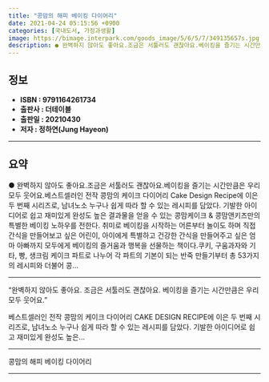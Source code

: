 ```yaml
---
title: "콩맘의 해피 베이킹 다이어리"
date: 2021-04-24 05:15:56 +0900
categories: [국내도서, 가정과생활]
image: https://bimage.interpark.com/goods_image/5/6/5/7/349135657s.jpg
description: ● 완벽하지 않아도 좋아요.조금은 서툴러도 괜찮아요.베이킹을 즐기는 시간만큼은 우리 모두 웃어요.베스트셀러인 전작 콩맘의 케이크 다이어리 Cake Design Recipe에 이은 두 번째 시리즈로, 남녀노소 누구나 쉽게 따라 할 수 있는 레시피를 담았다. 기발한 아이디어로 쉽고 재미있
---
```


## **정보**

- **ISBN : 9791164261734**
- **출판사 : 더테이블**
- **출판일 : 20210430**
- **저자 : 정하연(Jung Hayeon)**

------



## **요약**

●  완벽하지 않아도 좋아요.조금은 서툴러도 괜찮아요.베이킹을 즐기는 시간만큼은 우리 모두 웃어요.베스트셀러인 전작 콩맘의 케이크 다이어리 Cake Design Recipe에 이은 두 번째 시리즈로, 남녀노소 누구나 쉽게 따라 할 수 있는 레시피를 담았다. 기발한 아이디어로 쉽고 재미있게 완성도 높은 결과물을 얻을 수 있는 콩맘케이크 & 콩맘앤키즈만의 특별한 베이킹 노하우를 전한다. 취미로 베이킹을 시작하는 어른부터 놀이도 하며 직접 간식을 만들어보고 싶은 어린이, 아이에게 특별하고 건강한 간식을 만들어주고 싶은 엄마 아빠까지 모두에게 베이킹의 즐거움과 행복을 선물하는 책이다.쿠키, 구움과자와 기타, 빵, 생크림 케이크 파트로 나누어 각 파트의 기본이 되는 반죽 만들기부터 총 53가지의 레시피와 더불어 콩...

------

“완벽하지 않아도 좋아요.
조금은 서툴러도 괜찮아요.
베이킹을 즐기는 시간만큼은 우리 모두 웃어요.”

베스트셀러인 전작 콩맘의 케이크 다이어리 CAKE DESIGN RECIPE에 이은 두 번째 시리즈로, 남녀노소 누구나 쉽게 따라 할 수 있는 레시피를 담았다. 기발한 아이디어로 쉽고 재미있게 완성도 높은... 

------


콩맘의 해피 베이킹 다이어리 

------


